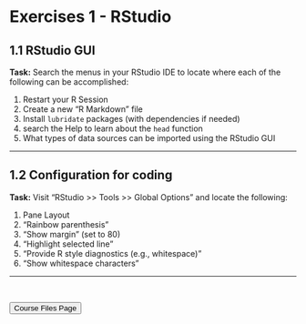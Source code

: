 Exercises 1 - RStudio
================

## 1.1 RStudio GUI

**Task:** Search the menus in your RStudio IDE to locate where each of
the following can be accomplished:

1.  Restart your R Session
2.  Create a new “R Markdown” file
3.  Install `lubridate` packages (with dependencies if needed)
4.  search the Help to learn about the `head` function
5.  What types of data sources can be imported using the RStudio GUI

<hr>

## 1.2 Configuration for coding

**Task:** Visit “RStudio &gt;&gt; Tools &gt;&gt; Global Options” and
locate the following:

1.  Pane Layout
2.  “Rainbow parenthesis”
3.  “Show margin” (set to 80)
4.  “Highlight selected line”
5.  “Provide R style diagnostics (e.g., whitespace)”
6.  “Show whitespace characters”

<hr>

<br>

<a href = "https://jbpost2.github.io/Basics-of-R-for-Data-Science-and-Statistics/CourseFiles.html"><button type="button">Course
Files Page</button></a>
